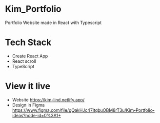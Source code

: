 # Kim_Portfolio
Portfolio Website made in React with Typescript

# Tech Stack
- Create React App
- React scroll
- TypeScript

# View it live
- Website https://kim-lind.netlify.app/
- Design in Figma https://www.figma.com/file/gQakHJc47ltqbuOBM8rT3u/Kim-Portfolio-ideas?node-id=0%3A1+